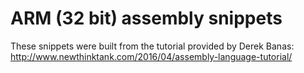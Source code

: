 # ARM (32 bit) assembly snippets
These snippets were built from the tutorial provided by Derek Banas: http://www.newthinktank.com/2016/04/assembly-language-tutorial/
